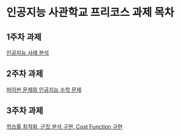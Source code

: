 # 인공지능 사관학교 프리코스 과제 목차

## 1주차 과제
[인공지능 사례 분석](https://github.com/SeongMinKin/aischool/blob/master/1%EC%A3%BC%EC%B0%A8%20%EA%B3%BC%EC%A0%9C%20(2020.05.21).ipynb)

## 2주차 과제
[파이썬 문제와 인공지능 수학 문제](https://nbviewer.jupyter.org/github/SeongMinKin/aischool/blob/master/2%E1%84%8C%E1%85%AE%E1%84%8E%E1%85%A1%20%E1%84%80%E1%85%AA%E1%84%8C%E1%85%A6%20%282020.05.28%29.ipynb)

## 3주차 과제
[학습률 최적화, 군집 분석 구현, Cost Function 구현](https://github.com/SeongMinKin/aischool/blob/master/3%EC%A3%BC%EC%B0%A8_%EA%B3%BC%EC%A0%9C.ipynb)
